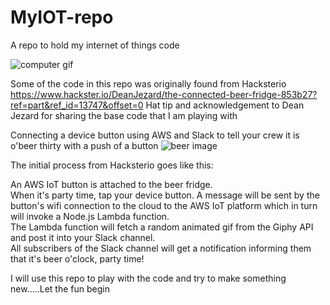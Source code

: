 # MyIOT-repo
A repo to hold my internet of things code


![computer gif](https://giphy.com/gifs/xonOzxf2M8hNu/html5)


Some of the code in this repo was originally found from Hacksterio https://www.hackster.io/DeanJezard/the-connected-beer-fridge-853b27?ref=part&ref_id=13747&offset=0
Hat tip and acknowledgement to Dean Jezard for sharing the base code that I am playing with


Connecting a device button using AWS and Slack to tell your crew it is o'beer thirty with a push of a button
![beer image](https://hackster.imgix.net/uploads/image/file/115892/ConnectedBeerFridge_Icons.png?w=1280&h=960&fit=max)

The initial process from Hacksterio goes like this:  

An AWS IoT button is attached to the beer fridge.  
When it's party time, tap your device button.  A message will be sent by the button's wifi connection to the cloud to the AWS IoT platform which in turn will invoke a Node.js Lambda function.  
The Lambda function will fetch a random animated gif from the Giphy API and post it into your Slack channel.  
All subscribers of the Slack channel will get a notification informing them that it's beer o'clock, party time!

I will use this repo to play with the code and try to make something new.....Let the fun begin

